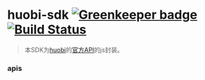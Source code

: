 # huobi-sdk [![Greenkeeper badge](https://badges.greenkeeper.io/honpery/huobi-sdk.svg)](https://greenkeeper.io/) [![Build Status](https://travis-ci.org/honpery/huobi-sdk.svg?branch=master)](https://travis-ci.org/honpery/huobi-sdk)

> 本SDK为[huobi](https://www.huobi.pro/zh-cn)的[官方API](https://github.com/huobiapi/API_Docs/wiki/REST_api_reference)的js封装。

### apis
